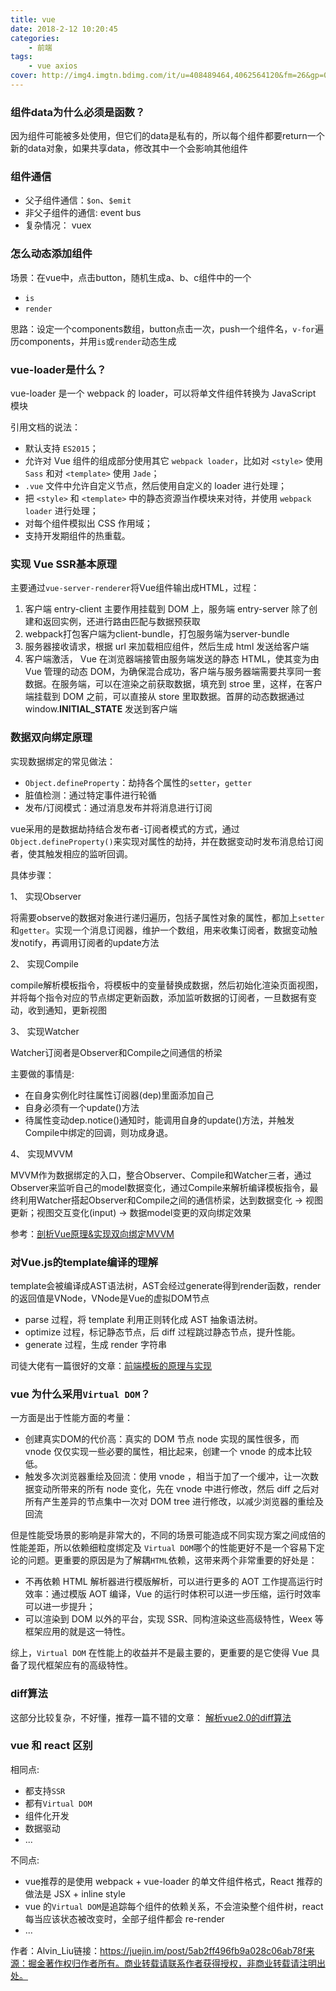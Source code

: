 ```yaml
---
title: vue
date: 2018-2-12 10:20:45
categories: 
    - 前端
tags: 
    - vue axios
cover: http://img4.imgtn.bdimg.com/it/u=408489464,4062564120&fm=26&gp=0.jpg
---
```


### 组件data为什么必须是函数？

因为组件可能被多处使用，但它们的data是私有的，所以每个组件都要return一个新的data对象，如果共享data，修改其中一个会影响其他组件

### 组件通信

- 父子组件通信：`$on`、`$emit`
- 非父子组件的通信: event bus
- 复杂情况： vuex

### 怎么动态添加组件

场景：在vue中，点击button，随机生成a、b、c组件中的一个

- `is`
- `render`

思路：设定一个components数组，button点击一次，push一个组件名，`v-for`遍历components，并用`is`或`render`动态生成

### vue-loader是什么？

vue-loader 是一个 webpack 的 loader，可以将单文件组件转换为 JavaScript 模块

引用文档的说法：

- 默认支持 `ES2015`；
- 允许对 Vue 组件的组成部分使用其它 `webpack loader`，比如对 `<style>` 使用 `Sass` 和对 `<template>` 使用 `Jade`；
- `.vue` 文件中允许自定义节点，然后使用自定义的 loader 进行处理；
- 把 `<style>` 和 `<template>` 中的静态资源当作模块来对待，并使用 `webpack loader` 进行处理；
- 对每个组件模拟出 CSS 作用域；
- 支持开发期组件的热重载。

### 实现 Vue SSR基本原理

主要通过`vue-server-renderer`将Vue组件输出成HTML，过程：

1. 客户端 entry-client 主要作用挂载到 DOM 上，服务端 entry-server 除了创建和返回实例，还进行路由匹配与数据预获取
2. webpack打包客户端为client-bundle，打包服务端为server-bundle
3. 服务器接收请求，根据 url 来加载相应组件，然后生成 html 发送给客户端
4. 客户端激活， Vue 在浏览器端接管由服务端发送的静态 HTML，使其变为由 Vue 管理的动态 DOM，为确保混合成功，客户端与服务器端需要共享同一套数据。在服务端，可以在渲染之前获取数据，填充到 stroe 里，这样，在客户端挂载到 DOM 之前，可以直接从 store 里取数据。首屏的动态数据通过 window.**INITIAL_STATE** 发送到客户端

### 数据双向绑定原理

实现数据绑定的常见做法：

- `Object.defineProperty`：劫持各个属性的`setter`，`getter`
- 脏值检测：通过特定事件进行轮循
- 发布/订阅模式：通过消息发布并将消息进行订阅

vue采用的是数据劫持结合发布者-订阅者模式的方式，通过`Object.defineProperty()`来实现对属性的劫持，并在数据变动时发布消息给订阅者，使其触发相应的监听回调。

具体步骤：

1、 实现Observer

将需要observe的数据对象进行递归遍历，包括子属性对象的属性，都加上`setter`和`getter`。实现一个消息订阅器，维护一个数组，用来收集订阅者，数据变动触发notify，再调用订阅者的update方法

2、 实现Compile

compile解析模板指令，将模板中的变量替换成数据，然后初始化渲染页面视图，并将每个指令对应的节点绑定更新函数，添加监听数据的订阅者，一旦数据有变动，收到通知，更新视图

3、 实现Watcher

Watcher订阅者是Observer和Compile之间通信的桥梁

主要做的事情是:

- 在自身实例化时往属性订阅器(dep)里面添加自己
- 自身必须有一个update()方法
- 待属性变动dep.notice()通知时，能调用自身的update()方法，并触发Compile中绑定的回调，则功成身退。

4、 实现MVVM

MVVM作为数据绑定的入口，整合Observer、Compile和Watcher三者，通过Observer来监听自己的model数据变化，通过Compile来解析编译模板指令，最终利用Watcher搭起Observer和Compile之间的通信桥梁，达到数据变化 -> 视图更新；视图交互变化(input) -> 数据model变更的双向绑定效果

参考：[剖析Vue原理&实现双向绑定MVVM](https://link.juejin.im?target=https%3A%2F%2Fsegmentfault.com%2Fa%2F1190000006599500%23articleHeader4)

### 对Vue.js的template编译的理解

template会被编译成AST语法树，AST会经过generate得到render函数，render的返回值是VNode，VNode是Vue的虚拟DOM节点

- parse 过程，将 template 利用正则转化成 AST 抽象语法树。
- optimize 过程，标记静态节点，后 diff 过程跳过静态节点，提升性能。
- generate 过程，生成 render 字符串

司徒大佬有一篇很好的文章：[前端模板的原理与实现](https://link.juejin.im?target=https%3A%2F%2Fsegmentfault.com%2Fa%2F1190000006990480)

### vue 为什么采用`Virtual DOM`？

一方面是出于性能方面的考量：

- 创建真实DOM的代价高：真实的 DOM 节点 node 实现的属性很多，而 vnode 仅仅实现一些必要的属性，相比起来，创建一个 vnode 的成本比较低。
- 触发多次浏览器重绘及回流：使用 vnode ，相当于加了一个缓冲，让一次数据变动所带来的所有 node 变化，先在 vnode 中进行修改，然后 diff 之后对所有产生差异的节点集中一次对 DOM tree 进行修改，以减少浏览器的重绘及回流

但是性能受场景的影响是非常大的，不同的场景可能造成不同实现方案之间成倍的性能差距，所以依赖细粒度绑定及 `Virtual DOM`哪个的性能更好不是一个容易下定论的问题。更重要的原因是为了解耦`HTML`依赖，这带来两个非常重要的好处是：

- 不再依赖 HTML 解析器进行模版解析，可以进行更多的 AOT 工作提高运行时效率：通过模版 AOT 编译，Vue 的运行时体积可以进一步压缩，运行时效率可以进一步提升；
- 可以渲染到 DOM 以外的平台，实现 SSR、同构渲染这些高级特性，Weex 等框架应用的就是这一特性。

综上，`Virtual DOM` 在性能上的收益并不是最主要的，更重要的是它使得 Vue 具备了现代框架应有的高级特性。

### diff算法

这部分比较复杂，不好懂，推荐一篇不错的文章： [解析vue2.0的diff算法](https://link.juejin.im?target=https%3A%2F%2Fgithub.com%2Faooy%2Fblog%2Fissues%2F2)

### vue 和 react 区别

相同点:

- 都支持`SSR`
- 都有`Virtual DOM`
- 组件化开发
- 数据驱动
- ...

不同点:

- vue推荐的是使用 webpack + vue-loader 的单文件组件格式，React 推荐的做法是 JSX + inline style
- vue 的`Virtual DOM`是追踪每个组件的依赖关系，不会渲染整个组件树，react 每当应该状态被改变时，全部子组件都会 re-render
- ...


作者：Alvin_Liu链接：https://juejin.im/post/5ab2ff496fb9a028c06ab78f来源：掘金著作权归作者所有。商业转载请联系作者获得授权，非商业转载请注明出处。